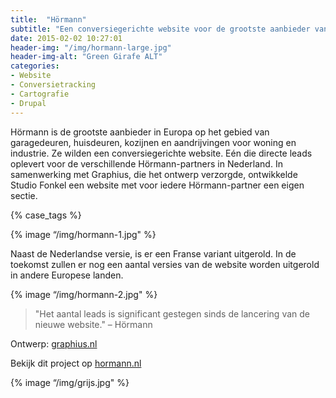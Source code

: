 ```yaml
---
title:  "Hörmann"
subtitle: "Een conversiegerichte website voor de grootste aanbieder van Europa op het gebied van garage- en huisdeuren"
date: 2015-02-02 10:27:01
header-img: "/img/hormann-large.jpg"
header-img-alt: "Green Girafe ALT"
categories: 
- Website
- Conversietracking
- Cartografie
- Drupal
---
```


Hörmann is de grootste aanbieder in Europa op het gebied van garagedeuren, huisdeuren, kozijnen en aandrijvingen voor woning en industrie. Ze wilden een conversiegerichte website. Eén die directe leads oplevert voor de verschillende Hörmann-partners in Nederland. In samenwerking met Graphius, die het ontwerp verzorgde, ontwikkelde Studio Fonkel een website met voor iedere Hörmann-partner een eigen sectie.

{% case_tags %}

{% image “/img/hormann-1.jpg" %}

Naast de Nederlandse versie, is er een Franse variant uitgerold. In de toekomst zullen er nog een aantal versies van de website worden uitgerold in andere Europese landen.

{% image “/img/hormann-2.jpg" %}

> "Het aantal leads is significant gestegen sinds de lancering van de nieuwe website." – Hörmann

Ontwerp: <a href="http://graphius.nl/" target="_blank">graphius.nl</a>

Bekijk dit project op <a href="http://hormann.nl/" target="_blank">hormann.nl</a>

{% image “/img/grijs.jpg" %}
